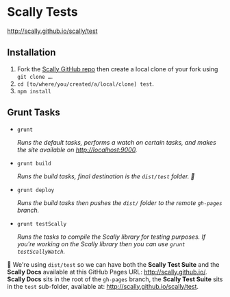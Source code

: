 # Scally Tests

<http://scally.github.io/scally/test>

## Installation

1. Fork the [Scally GitHub repo](https://github.com/chris-pearce/scally) then
   create a local clone of your fork using `git clone …`.
2. `cd [to/where/you/created/a/local/clone] test`.
3. `npm install`

## Grunt Tasks

- `grunt`

    *Runs the default tasks, performs a watch on certain tasks, and makes the site available on <http://localhost:9000>.*
- `grunt build`

    *Runs the build tasks, final destination is the `dist/test` folder.
    :small_red_triangle:*
- `grunt deploy`

    *Runs the build tasks then pushes the `dist/` folder to the remote
    `gh-pages` branch.*
- `grunt testScally`

    *Runs the tasks to compile the Scally library for testing purposes. If
    you're working on the Scally library then you can use
    `grunt testScallyWatch`.*

:small_red_triangle:
We're using `dist/test` so we can have both the **Scally Test Suite** and the
**Scally Docs** available at this GitHub Pages URL:
<http://scally.github.io/>. **Scally Docs** sits in the root of the `gh-pages`
branch, the **Scally Test Suite** sits in the `test` sub-folder, available at: <http://scally.github.io/scally/test>.
